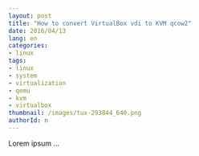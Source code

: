 ```yaml
---
layout: post
title: "How to convert VirtualBox vdi to KVM qcow2"
date: 2016/04/13
lang: en
categories:
- linux
tags:
- linux
- system
- virtualization
- qemu
- kvm
- virtualbox
thumbnail: /images/tux-293844_640.png
authorId: n
---
```

Lorem ipsum ...
